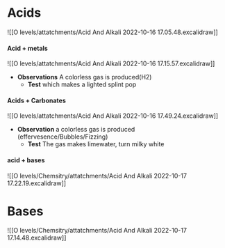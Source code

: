 # Acids
![[O levels/attatchments/Acid And Alkali 2022-10-16 17.05.48.excalidraw]]
#### Acid + metals
![[O levels/attatchments/Acid And Alkali 2022-10-16 17.15.57.excalidraw]]
- **Observations** A colorless gas is produced(H2) 
	- **Test** which makes a lighted splint pop


#### Acids + Carbonates
![[O levels/attatchments/Acid And Alkali 2022-10-16 17.49.24.excalidraw]]
- **Observation** a colorless gas is produced (effervesence/Bubbles/Fizzing)
	- **Test** The gas makes limewater, turn milky white

#### acid + bases
![[O levels/Chemsitry/attatchments/Acid And Alkali 2022-10-17 17.22.19.excalidraw]]


# Bases
![[O levels/Chemsitry/attatchments/Acid And Alkali 2022-10-17 17.14.48.excalidraw]]